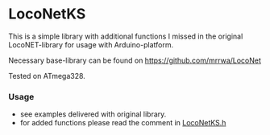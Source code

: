 # LocoNetKS

This is a simple library with additional functions I missed in the original LocoNET-library for usage with Arduino-platform.<br>

Necessary base-library can be found on https://github.com/mrrwa/LocoNet

Tested on ATmega328.

### Usage
- see examples delivered with original library.
- for added functions please read the comment in [LocoNetKS.h](LocoNetKS.h)
